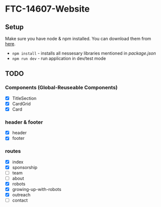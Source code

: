# FTC-14607-Website

## Setup

Make sure you have node & npm installed. You can download them from [here](https://nodejs.org/en).

- `npm install` - installs all nessesary libraries mentioned in _package.json_
- `npm run dev` - run application in dev/test mode

## TODO

### Components (Global-Reuseable Components)

- [x] TitleSection
- [x] CardGrid
- [x] Card

### header & footer

- [x] header
- [x] footer

### routes

- [x] index
- [x] sponsorship
- [ ] team
- [ ] about
- [x] robots
- [x] growing-up-with-robots
- [x] outreach
- [ ] contact
